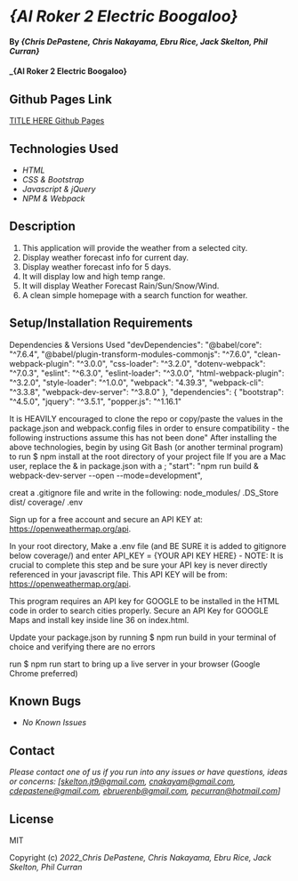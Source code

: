 # _{Al Roker 2 Electric Boogaloo}_

#### By _**{Chris DePastene, Chris Nakayama, Ebru Rice, Jack Skelton, Phil Curran}**_

#### \_{Al Roker 2 Electric Boogaloo}

## Github Pages Link

[TITLE HERE Github Pages]()

## Technologies Used

- _HTML_
- _CSS & Bootstrap_
- _Javascript & jQuery_
- _NPM & Webpack_

## Description

1. This application will provide the weather from a selected city.
2. Display weather forecast info for current day.
3. Display weather forecast info for 5 days.
4. It will display low and high temp range.
5. It will display Weather Forecast Rain/Sun/Snow/Wind.
6. A clean simple homepage with a search function for weather.

## Setup/Installation Requirements

Dependencies & Versions Used
"devDependencies": "@babel/core": "^7.6.4", "@babel/plugin-transform-modules-commonjs": "^7.6.0", "clean-webpack-plugin": "^3.0.0", "css-loader": "^3.2.0", "dotenv-webpack": "^7.0.3", "eslint": "^6.3.0", "eslint-loader": "^3.0.0", "html-webpack-plugin": "^3.2.0", "style-loader": "^1.0.0", "webpack": "4.39.3", "webpack-cli": "^3.3.8", "webpack-dev-server": "^3.8.0" }, "dependencies": { "bootstrap": "^4.5.0", "jquery": "^3.5.1", "popper.js": "^1.16.1"

It is HEAVILY encouraged to clone the repo or copy/paste the values in the package.json and webpack.config files in order to ensure compatibility - the following instructions assume this has not been done"
After installing the above technologies, begin by using Git Bash (or another terminal program) to run $ npm install at the root directory of your project file
If you are a Mac user, replace the & in package.json with a ; "start": "npm run build & webpack-dev-server --open --mode=development",

creat a .gitignore file and write in the following:
node_modules/ .DS_Store dist/ coverage/ .env

Sign up for a free account and secure an API KEY at: https://openweathermap.org/api.


In your root directory, Make a .env file (and BE SURE it is added to gitignore below coverage/) and enter API_KEY = {YOUR API KEY HERE} - NOTE: It is crucial to complete this step and be sure your API key is never directly referenced in your javascript file. 
This API KEY will be from: https://openweathermap.org/api.  

This program requires an API key for GOOGLE to be installed in the HTML code in order to search cities properly. Secure an API Key for GOOGLE Maps and install key inside line 36 on index.html.


Update your package.json by running $ npm run build in your terminal of choice and verifying there are no errors

run $ npm run start to bring up a live server in your browser (Google Chrome preferred)

## Known Bugs

- _No Known Issues_

## Contact 

_Please contact one of us if you run into any issues or have questions, ideas or concerns:_
_[skelton.jt9@gmail.com, cnakayam@gmail.com, cdepastene@gmail.com, ebruerenb@gmail.com, pecurran@hotmail.com]_

## License

MIT

Copyright (c) _2022_Chris DePastene, Chris Nakayama, Ebru Rice, Jack Skelton, Phil Curran_
